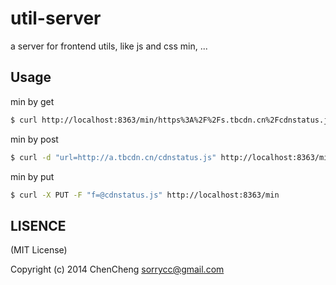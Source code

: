 # util-server

a server for frontend utils, like js and css min, ...


## Usage

min by get
```bash
$ curl http://localhost:8363/min/https%3A%2F%2Fs.tbcdn.cn%2Fcdnstatus.js
```

min by post
```bash
$ curl -d "url=http://a.tbcdn.cn/cdnstatus.js" http://localhost:8363/min
```

min by put
```bash
$ curl -X PUT -F "f=@cdnstatus.js" http://localhost:8363/min
```

## LISENCE

(MIT License)

Copyright (c) 2014 ChenCheng sorrycc@gmail.com


